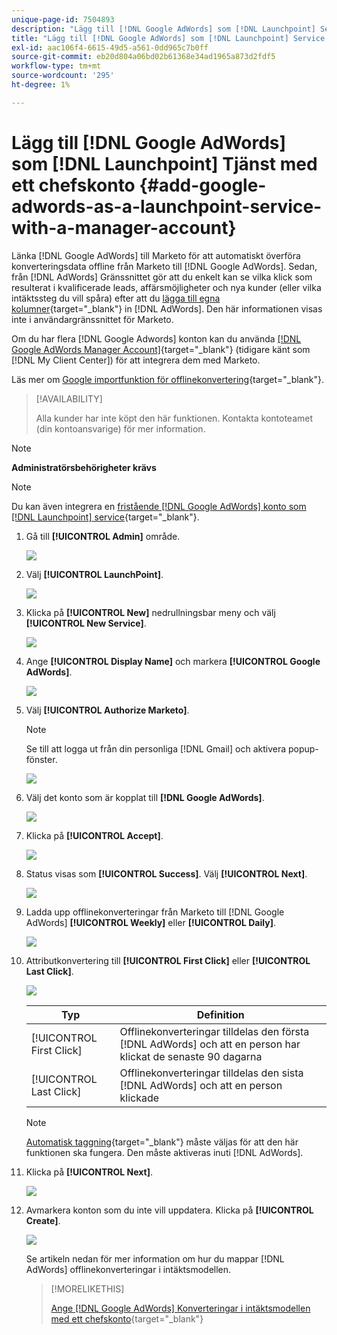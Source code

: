 ```yaml
---
unique-page-id: 7504893
description: "Lägg till [!DNL Google AdWords] som [!DNL Launchpoint] Service med ett Manager-konto - Marketo Docs - produktdokumentation"
title: "Lägg till [!DNL Google AdWords] som [!DNL Launchpoint] Service med ett hanterarkonto"
exl-id: aac106f4-6615-49d5-a561-0dd965c7b0ff
source-git-commit: eb20d804a06bd02b61368e34ad1965a873d2fdf5
workflow-type: tm+mt
source-wordcount: '295'
ht-degree: 1%

---
```


# Lägg till [!DNL Google AdWords] som [!DNL Launchpoint] Tjänst med ett chefskonto {#add-google-adwords-as-a-launchpoint-service-with-a-manager-account}

Länka [!DNL Google AdWords] till Marketo för att automatiskt överföra konverteringsdata offline från Marketo till [!DNL Google AdWords]. Sedan, från [!DNL AdWords] Gränssnittet gör att du enkelt kan se vilka klick som resulterat i kvalificerade leads, affärsmöjligheter och nya kunder (eller vilka intäktssteg du vill spåra) efter att du  [lägga till egna kolumner](https://support.google.com/adwords/answer/3073556){target="_blank"} in [!DNL AdWords]. Den här informationen visas inte i användargränssnittet för Marketo.

Om du har flera [!DNL Google Adwords] konton kan du använda [[!DNL Google AdWords Manager Account]](https://www.google.com/adwords/manager-accounts/){target="_blank"} (tidigare känt som [!DNL My Client Center]) för att integrera dem med Marketo.

Läs mer om [Google importfunktion för offlinekonvertering](https://support.google.com/adwords/answer/2998031?hl=en){target="_blank"}.

>[!AVAILABILITY]
>
>Alla kunder har inte köpt den här funktionen. Kontakta kontoteamet (din kontoansvarige) för mer information.

>[!NOTE]
>
>**Administratörsbehörigheter krävs**

>[!NOTE]
>
>Du kan även integrera en [fristående [!DNL Google AdWords] konto som [!DNL Launchpoint] service](/help/marketo/product-docs/administration/additional-integrations/add-google-adwords-as-a-launchpoint-service.md){target="_blank"}.

1. Gå till **[!UICONTROL Admin]** område.

   ![](assets/add-google-adwords-as-a-launchpoint-service-with-a-manager-1.png)

1. Välj **[!UICONTROL LaunchPoint]**.

   ![](assets/add-google-adwords-as-a-launchpoint-service-with-a-manager-2.png)

1. Klicka på **[!UICONTROL New]** nedrullningsbar meny och välj **[!UICONTROL New Service]**.

   ![](assets/add-google-adwords-as-a-launchpoint-service-with-a-manager-3.png)

1. Ange **[!UICONTROL Display Name]** och markera **[!UICONTROL Google AdWords]**.

   ![](assets/add-google-adwords-as-a-launchpoint-service-with-a-manager-4.png)

1. Välj **[!UICONTROL Authorize Marketo]**.

   >[!NOTE]
   >
   >Se till att logga ut från din personliga [!DNL Gmail] och aktivera popup-fönster.

   ![](assets/add-google-adwords-as-a-launchpoint-service-with-a-manager-5.png)

1. Välj det konto som är kopplat till **[!DNL Google AdWords]**.

   ![](assets/add-google-adwords-as-a-launchpoint-service-with-a-manager-6.png)

1. Klicka på **[!UICONTROL Accept]**.

   ![](assets/add-google-adwords-as-a-launchpoint-service-with-a-manager-7.png)

1. Status visas som **[!UICONTROL Success]**. Välj **[!UICONTROL Next]**.

   ![](assets/add-google-adwords-as-a-launchpoint-service-with-a-manager-8.png)

1. Ladda upp offlinekonverteringar från Marketo till [!DNL Google AdWords] **[!UICONTROL Weekly]** eller **[!UICONTROL Daily]**.

   ![](assets/add-google-adwords-as-a-launchpoint-service-with-a-manager-9.png)

1. Attributkonvertering till **[!UICONTROL First Click]** eller **[!UICONTROL Last Click]**.

   ![](assets/add-google-adwords-as-a-launchpoint-service-with-a-manager-10.png)

   | Typ | Definition |
   |---|---|
   | [!UICONTROL First Click] | Offlinekonverteringar tilldelas den första [!DNL AdWords] och att en person har klickat de senaste 90 dagarna |
   | [!UICONTROL Last Click] | Offlinekonverteringar tilldelas den sista [!DNL AdWords] och att en person klickade |

   >[!NOTE]
   >
   >[Automatisk taggning](https://support.google.com/adwords/answer/1752125?hl=en){target="_blank"} måste väljas för att den här funktionen ska fungera. Den måste aktiveras inuti [!DNL AdWords].

1. Klicka på **[!UICONTROL Next]**.

   ![](assets/add-google-adwords-as-a-launchpoint-service-with-a-manager-11.png)

1. Avmarkera konton som du inte vill uppdatera. Klicka på **[!UICONTROL Create]**.

   ![](assets/add-google-adwords-as-a-launchpoint-service-with-a-manager-12.png)

   Se artikeln nedan för mer information om hur du mappar [!DNL AdWords] offlinekonverteringar i intäktsmodellen.

   >[!MORELIKETHIS]
   >
   >[Ange [!DNL Google AdWords] Konverteringar i intäktsmodellen med ett chefskonto](/help/marketo/product-docs/reporting/revenue-cycle-analytics/revenue-cycle-models/set-google-adwords-conversions-in-the-revenue-model-with-a-manager-account.md){target="_blank"}
